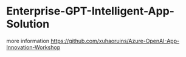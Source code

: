 # Enterprise-GPT-Intelligent-App-Solution
more information https://github.com/xuhaoruins/Azure-OpenAI-App-Innovation-Workshop
